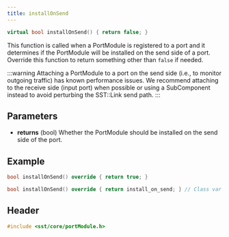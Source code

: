 ```yaml
---
title: installOnSend
---
```


```cpp
virtual bool installOnSend() { return false; }
```

This function is called when a PortModule is registered to a port and it determines if the PortModule will be installed on the send side of a port. Override this function to return something other than `false` if needed.

:::warning
Attaching a PortModule to a port on the send side (i.e., to monitor outgoing traffic) has known performance issues. We recommend attaching to the receive side (input port) when possible or using a SubComponent instead to avoid perturbing the SST::Link send path.
:::

## Parameters
* **returns** (bool) Whether the PortModule should be installed on the send side of the port.


## Example

```cpp
bool installOnSend() override { return true; }

bool installOnSend() override { return install_on_send; } // Class var to control installation
```

## Header
```cpp
#include <sst/core/portModule.h>
```

